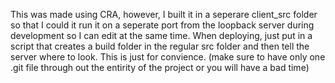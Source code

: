 This was made using CRA, however, I built it in a seperare client_src folder so that I could it  run it on a seperate port from the loopback server during development so I can edit at the same time. When deploying, just put in a script that creates a build folder in the regular src folder and then tell the server where to look. 
This is just for convience. (make sure to have only one .git file through out the entirity of the project or you will have a bad time)